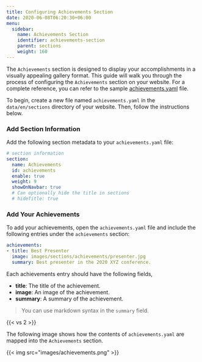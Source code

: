 ```yaml
---
title: Configuring Achievements Section
date: 2020-06-08T06:20:30+06:00
menu:
  sidebar:
    name: Achievements Section
    identifier: achievements-section
    parent: sections
    weight: 160
---
```


The `Achievements` section is designed to display your accomplishments in a visually appealing gallery format. This guide will walk you through the process of configuring the `Achievements` section on your website. For a complete reference, you can refer to the sample [achievements.yaml](https://github.com/hugo-toha/hugo-toha.github.io/blob/main/data/en/sections/achievements.yaml) file.

To begin, create a new file named `achievements.yaml` in the `data/en/sections` directory of your website. Then, follow the instructions below.

### Add Section Information

Add the following section metadata to your `achievements.yaml` file:

```yaml
# section information
section:
  name: Achievements
  id: achievements
  enable: true
  weight: 9
  showOnNavbar: true
  # Can optionally hide the title in sections
  # hideTitle: true
```

### Add Your Achievements

To add your achievements, open the `achievements.yaml` file and include the following entries under the `achievements` section:

```yaml
achievements:
- title: Best Presenter
  image: images/sections/achievements/presenter.jpg
  summary: Best presenter in the 2020 XYZ conference.
```

Each achievements entry should have the following fields,

- **title**: The title of the achievement.
- **image**: An image of the achievement.
- **summary**: A summary of the achievement.

> You can use markdown syntax in the `summary` field.

{{< vs 2 >}}

The following image shows how the contents of `achievements.yaml` are mapped into the `Achievements` section.

{{< img src="images/achievements.png" >}}
